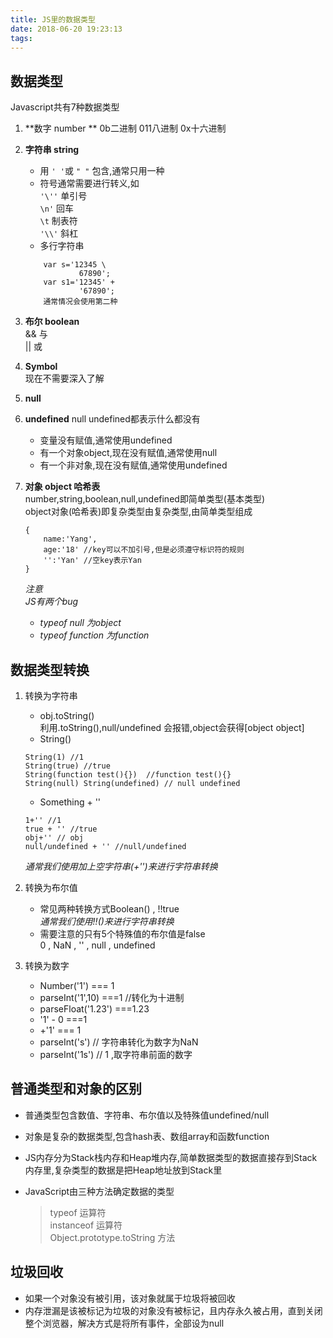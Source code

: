 ```yaml
---
title: JS里的数据类型
date: 2018-06-20 19:23:13
tags:
---
```

## 数据类型  
  Javascript共有7种数据类型  
1. **数字 number ** 
    0b二进制  011八进制  0x十六进制  
  
2. **字符串 string**  
    - 用 `' '`或 `" "` 包含,通常只用一种  
    - 符号通常需要进行转义,如  
        `'\''` 单引号  
        `\n'`  回车  
        `\t`   制表符  
        `'\\'` 斜杠  
    - 多行字符串  
    ```
        var s='12345 \
                67890';
        var s1='12345' +
                '67890';
        通常情况会使用第二种
    ```
3. **布尔 boolean**  
    && 与  
    || 或  
4. **Symbol**  
    现在不需要深入了解  
5. **null**  
6. **undefined**
    null undefined都表示什么都没有  
    - 变量没有赋值,通常使用undefined
    - 有一个对象object,现在没有赋值,通常使用null
    - 有一个非对象,现在没有赋值,通常使用undefined  
7. **对象 object  哈希表**  
    number,string,boolean,null,undefined即简单类型(基本类型)  
    object对象(哈希表)即复杂类型由复杂类型,由简单类型组成  
    ```
    {
        name:'Yang',
        age:'18' //key可以不加引号,但是必须遵守标识符的规则
        '':'Yan' //空key表示Yan
    }
    ```
    *注意*  
    *JS有两个bug*  
    - *typeof null 为object*
    - *typeof function 为function*  


## 数据类型转换  

1. 转换为字符串  
    - obj.toString()  
    利用.toString(),null/undefined 会报错,object会获得[object object]
    - String()  
    ```
    String(1) //1
    String(true) //true
    String(function test(){})  //function test(){}
    String(null) String(undefined) // null undefined
    ```
    - Something + ''
    ```
    1+'' //1
    true + '' //true
    obj+'' // obj
    null/undefined + '' //null/undefined
    ```
    *通常我们使用加上空字符串(+'')来进行字符串转换*  

2. 转换为布尔值  
    - 常见两种转换方式Boolean() , !!true  
    *通常我们使用!!()来进行字符串转换*
    - 需要注意的只有5个特殊值的布尔值是false  
        0 , NaN , '' , null , undefined  

3. 转换为数字  
    - Number('1') === 1  
    - parseInt('1',10) ===1  //转化为十进制  
    - parseFloat('1.23') ===1.23  
    - '1' - 0 ===1
    - +'1' === 1
    - parseInt('s') // 字符串转化为数字为NaN
    - parseInt('1s') // 1 ,取字符串前面的数字  

## 普通类型和对象的区别  
  
- 普通类型包含数值、字符串、布尔值以及特殊值undefined/null  
- 对象是复杂的数据类型,包含hash表、数组array和函数function  
- JS内存分为Stack栈内存和Heap堆内存,简单数据类型的数据直接存到Stack内存里,复杂类型的数据是把Heap地址放到Stack里

- JavaScript由三种方法确定数据的类型
    > typeof 运算符  
    > instanceof 运算符  
    > Object.prototype.toString 方法  


## 垃圾回收
- 如果一个对象没有被引用，该对象就属于垃圾将被回收
- 内存泄漏是该被标记为垃圾的对象没有被标记，且内存永久被占用，直到关闭整个浏览器，解决方式是将所有事件，全部设为null